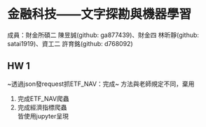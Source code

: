 # 金融科技——文字探勘與機器學習
成員：財金所碩二 陳昱誠(github: ga877439)、財金四 林昕靜(github: satai1919)、資工二 許育銘(github: d768092)



## HW 1
~透過json發request抓ETF_NAV：完成~ 方法與老師規定不同，棄用

1. 完成ETF_NAV爬蟲
2. 完成經濟指標爬蟲\
皆使用jupyter呈現
